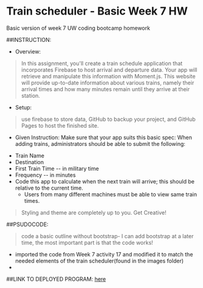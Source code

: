 # Train scheduler - Basic Week 7 HW
Basic version of week 7 UW coding bootcamp homework

##INSTRUCTION:
* Overview: 
>In this assignment, you'll create a train schedule application that incorporates Firebase to host arrival and departure data. Your app will retrieve and manipulate this information with Moment.js. This website will provide up-to-date information about various trains, namely their arrival times and how many minutes remain until they arrive at their station.
* Setup:
>use firebase to store data, GitHub to backup your project, and GitHub Pages to host the finished site.
* Given Instruction:
Make sure that your app suits this basic spec:
When adding trains, administrators should be able to submit the following:
- Train Name
- Destination 
- First Train Time -- in military time
- Frequency -- in minutes
- Code this app to calculate when the next train will arrive; this should be relative to the current time.
    - Users from many different machines must be able to view same train times.
>Styling and theme are completely up to you. Get Creative! 

##PSUDOCODE:
>code a basic outline without bootstrap- I can add bootstrap at a later time, the most important part is that the code works!
* imported the code from Week 7 activity 17 and modified it to match the needed elements of the train scheduler(found in the images folder)
* 
##LINK TO DEPLOYED PROGRAM: [here](https://redricasa.github.io/Train-Scheduler_FSB/) 
